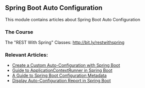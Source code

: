 ## Spring Boot Auto Configuration

This module contains articles about Spring Boot Auto Configuration

### The Course
The "REST With Spring" Classes: http://bit.ly/restwithspring

### Relevant Articles:

- [Create a Custom Auto-Configuration with Spring Boot](https://www.baeldung.com/spring-boot-custom-auto-configuration)
- [Guide to ApplicationContextRunner in Spring Boot](https://www.baeldung.com/spring-boot-context-runner)
- [A Guide to Spring Boot Configuration Metadata](https://www.baeldung.com/spring-boot-configuration-metadata)
- [Display Auto-Configuration Report in Spring Boot](https://www.baeldung.com/spring-boot-auto-configuration-report)